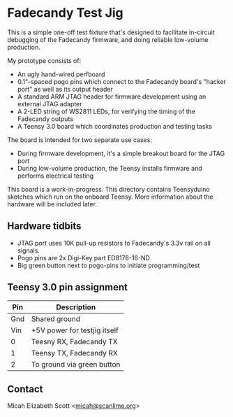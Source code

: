 Fadecandy Test Jig
==================

This is a simple one-off test fixture that's designed to facilitate in-circuit debugging of the Fadecandy firmware, and doing reliable low-volume production.

My prototype consists of:

* An ugly hand-wired perfboard
* 0.1"-spaced pogo pins which connect to the Fadecandy board's "hacker port" as well as its output header
* A standard ARM JTAG header for firmware development using an external JTAG adapter
* A 2-LED string of WS2811 LEDs, for verifying the timing of the Fadecandy outputs
* A Teensy 3.0 board which coordinates production and testing tasks

The board is intended for two separate use cases:

* During firmware development, it's a simple breakout board for the JTAG port
* During low-volume production, the Teensy installs firmware and performs electrical testing

This board is a work-in-progress. This directory contains Teensyduino sketches which run on the onboard Teensy. More information about the hardware will be included later.

Hardware tidbits
----------------

* JTAG port uses 10K pull-up resistors to Fadecandy's 3.3v rail on all signals.
* Pogo pins are 2x Digi-Key part ED8178-16-ND
* Big green button next to pogo-pins to initiate programming/test

Teensy 3.0 pin assignment
-------------------------

Pin | Description
--- | ----------------------------------
Gnd | Shared ground
Vin | +5V power for testjig itself
0   | Teesny RX, Fadecandy TX
1   | Teensy TX, Fadecandy RX
2   | To ground via green button


Contact
-------

Micah Elizabeth Scott <<micah@scanlime.org>>